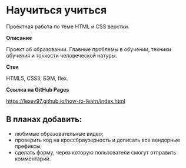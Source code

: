 # Научиться учиться
Проектная работа по теме HTML и CSS верстки.

**Описание**

Проект об образовании. Главные проблемы в обучении, техники обучения и тонкости человеческой натуры.

**Стек**

HTML5, CSS3, БЭМ, flex.

**Ссылка на GitHub Pages**

https://lexev97.github.io/how-to-learn/index.html


## В планах добавить:
- любимые образовательные видео;
- проверить код на кроссбраузерность и дописать все вендорные префиксы;
- сделать форму, через которую пользователи смогут отправить комментарий.

